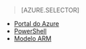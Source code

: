 > [AZURE.SELECTOR]
- [Portal do Azure](../articles/virtual-network/virtual-networks-create-vnetpeering-arm-portal.md)
- [PowerShell](../articles/virtual-network/virtual-networks-create-vnetpeering-arm-ps.md)
- [Modelo ARM](../articles/virtual-network/virtual-networks-create-vnetpeering-arm-template-click.md)

<!--HONumber=Sep16_HO3-->



